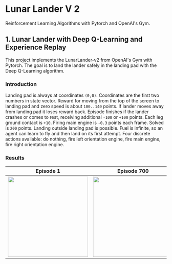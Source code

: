 # Lunar Lander V 2
Reinforcement Learning Algorithms with Pytorch and OpenAI's Gym.

## 1. Lunar Lander with Deep Q-Learning and Experience Replay
This project implements the LunarLander-v2 from OpenAI's Gym with Pytorch. The goal is to land the lander safely in the landing pad with the Deep Q-Learning algorithm.


### Introduction

Landing pad is always at coordinates `(0,0)`. Coordinates are the first two numbers in state vector. Reward for moving from the top of the screen to landing pad and zero speed is about `100..140` points. If lander moves away from landing pad it loses reward back. Episode finishes if the lander crashes or comes to rest, receiving additional `-100` or `+100` points. Each leg ground contact is `+10`. Firing main engine is `-0.3` points each frame. Solved is `200` points. Landing outside landing pad is possible. Fuel is infinite, so an agent can learn to fly and then land on its first attempt. Four discrete actions available: do nothing, fire left orientation engine, fire main engine, fire right orientation engine.

### Results

Episode 1|Episode 700|Episode 800|
:-------------------------:|:---------:|:-------:
<img src="LunarLanderV2/Images/episode-0.gif?raw=true" width = 250px>|  <img src="LunarLanderV2/Images/episode-700.gif?raw=true" width = 250px>|<img src="LunarLanderV2/Images/episode-800.gif?raw=true" width = 250px>|